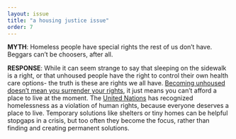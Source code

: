```yaml
---
layout: issue
title: "a housing justice issue"
order: 7
---
```

<strong>MYTH</strong>: Homeless people have special rights the rest of us don’t have. Beggars can’t be choosers, after all.

<strong>RESPONSE</strong>: While it can seem strange to say that sleeping on the sidewalk is a right, or that unhoused people have the right to control their own health care options- the truth is these are rights we all have. [Becoming unhoused doesn’t mean you surrender your rights](https://www.aclusocal.org/sites/default/files/outsidethelaw-aclufdnsca-report.pdf), it just means you can’t afford a place to live at the moment. The [United Nations](https://www.ohchr.org/en/issues/housing/pages/homelessnessandhumanrights.aspx#:~:text=Homelessness%20has%20emerged%20as%20a,to%20prevent%20and%20eliminate%20it.) has recognized homelessness as a violation of human rights, because everyone deserves a place to live. Temporary solutions like shelters or tiny homes can be helpful stopgaps in a crisis, but too often they become the focus, rather than finding and creating permanent solutions.